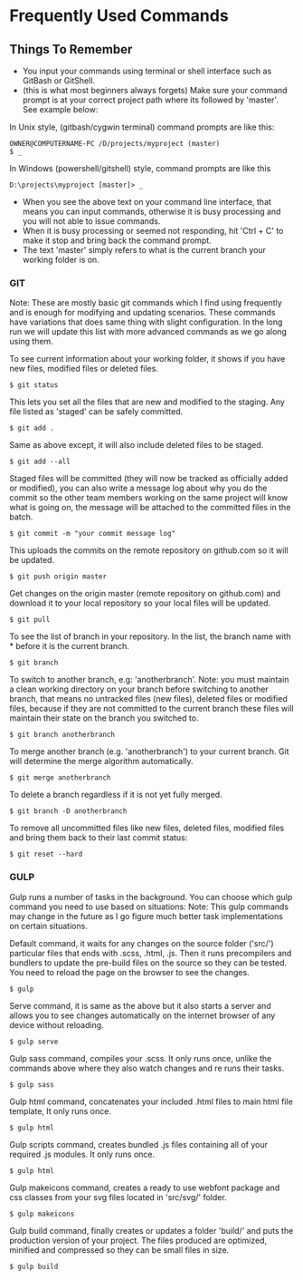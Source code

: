 # Frequently Used Commands

## Things To Remember
* You input your commands using terminal or shell interface such as GitBash or GitShell.
* (this is what most beginners always forgets) Make sure your command prompt is at your correct project path where its followed by 'master'. See example below:

In Unix style, (gitbash/cygwin terminal) command prompts are like this:
~~~
OWNER@COMPUTERNAME-PC /D/projects/myproject (master)
$ _
~~~
In Windows (powershell/gitshell) style, command prompts are like this
~~~
D:\projects\myproject [master]> _
~~~
* When you see the above text on your command line interface, that means you can input commands, otherwise it is busy processing and you will not able to issue commands.
* When it is busy processing or seemed not responding, hit 'Ctrl + C' to make it stop and bring back the command prompt.
* The text 'master' simply refers to what is the current branch your working folder is on.

### GIT

Note: These are mostly basic git commands which I find using frequently and is enough for modifying and updating scenarios. These commands have variations that does same thing with slight configuration. In the long run we will update this list with more advanced commands as we go along using them.

To see current information about your working folder, it shows if you have new files, modified files or deleted files.
~~~
$ git status
~~~

This lets you set all the files that are new and modified to the staging. Any file listed as 'staged' can be safely committed.
~~~
$ git add .
~~~

Same as above except, it will also include deleted files to be staged.
~~~
$ git add --all
~~~

Staged files will be committed (they will now be tracked as officially added or modified), you can also write a message log about why you do the commit so the other team members working on the same project will know what is going on, the message will be attached to the committed files in the batch.
~~~
$ git commit -m "your commit message log"
~~~

This uploads the commits on the remote repository on github.com so it will be updated.
~~~
$ git push origin master
~~~

Get changes on the origin master (remote repository on github.com) and download it to your local repository so your local files will be updated.
~~~
$ git pull
~~~

To see the list of branch in your repository. In the list, the branch name with * before it is the current branch.
~~~
$ git branch
~~~

To switch to another branch, e.g: 'anotherbranch'. Note: you must maintain a clean working directory on your branch before switching to another branch, that means no untracked files (new files), deleted files or modified files, because if they are not committed to the current branch these files will maintain their state on the branch you switched to.
~~~
$ git branch anotherbranch
~~~

To merge another branch (e.g. 'anotherbranch') to your current branch. Git will determine the merge algorithm automatically.
~~~
$ git merge anotherbranch
~~~

To delete a branch regardless if it is not yet fully merged.
~~~
$ git branch -D anotherbranch
~~~

To remove all uncommitted files like new files, deleted files, modified files and bring them back to their last commit status:
~~~
$ git reset --hard
~~~


### GULP

Gulp runs a number of tasks in the background. You can choose which gulp command you need to use based on situations:
Note: This gulp commands may change in the future as I go figure much better task implementations on certain situations.

Default command, it waits for any changes on the source folder ('src/') particular files that ends with .scss, .html, .js. Then it runs precompilers and bundlers to update the pre-build files on the source so they can be tested. You need to reload the page on the browser to see the changes.
~~~
$ gulp
~~~

Serve command, it is same as the above but it also starts a server and allows you to see changes automatically on the internet browser of any device without reloading.
~~~
$ gulp serve
~~~

Gulp sass command, compiles your .scss. It only runs once, unlike the commands above where they also watch changes and re runs their tasks.
~~~
$ gulp sass
~~~

Gulp html command, concatenates your included .html files to main html file template, It only runs once.
~~~
$ gulp html
~~~

Gulp scripts command, creates bundled .js files containing all of your required .js modules. It only runs once.
~~~
$ gulp html
~~~

Gulp makeicons command, creates a ready to use webfont package and css classes from your svg files located in 'src/svg/' folder.
~~~
$ gulp makeicons
~~~

Gulp build command, finally creates or updates a folder 'build/' and puts the production version of your project. The files produced are optimized, minified and compressed so they can be small files in size.
~~~
$ gulp build
~~~
